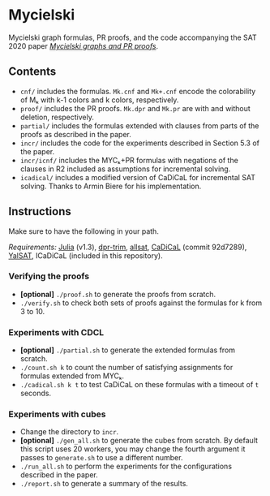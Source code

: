 # Mycielski
Mycielski graph formulas, PR proofs, and the code accompanying the SAT 2020 paper [*Mycielski graphs and PR proofs*](https://www.cs.cmu.edu/~eyolcu/papers/mycielski-graphs-pr-proofs.pdf).

## Contents
- `cnf/` includes the formulas. `Mk.cnf` and `Mk+.cnf` encode the colorability of Mₖ with k-1 colors and k colors, respectively.
- `proof/` includes the PR proofs. `Mk.dpr` and `Mk.pr` are with and without deletion, respectively.
- `partial/` includes the formulas extended with clauses from parts of the proofs as described in the paper.
- `incr/` includes the code for the experiments described in Section 5.3 of the paper.
- `incr/icnf/` includes the MYCₖ+PR formulas with negations of the clauses in R2 included as assumptions for incremental solving.
- `icadical/` includes a modified version of CaDiCaL for incremental SAT solving. Thanks to Armin Biere for his implementation.

## Instructions
Make sure to have the following in your path.

*Requirements:* [Julia](https://julialang.org/) (v1.3), [dpr-trim](https://github.com/marijnheule/dpr-trim), [allsat](https://github.com/marijnheule/allsat), [CaDiCaL](https://github.com/arminbiere/cadical) (commit 92d7289), [YalSAT](http://fmv.jku.at/yalsat/yalsat-03v.zip), ICaDiCaL (included in this repository).

### Verifying the proofs
- **[optional]** `./proof.sh` to generate the proofs from scratch.
- `./verify.sh` to check both sets of proofs against the formulas for k from 3 to 10.

### Experiments with CDCL
- **[optional]** `./partial.sh` to generate the extended formulas from scratch.
- `./count.sh k` to count the number of satisfying assignments for formulas extended from MYCₖ.
- `./cadical.sh k t` to test CaDiCaL on these formulas with a timeout of `t` seconds.

### Experiments with cubes
- Change the directory to `incr`.
- **[optional]** `./gen_all.sh` to generate the cubes from scratch. By default this script uses 20 workers, you may change the fourth argument it passes to `generate.sh` to use a different number.
- `./run_all.sh` to perform the experiments for the configurations described in the paper.
- `./report.sh` to generate a summary of the results.
